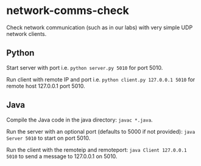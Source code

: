 # network-comms-check
Check network communication (such as in our labs) with very simple UDP network clients.

## Python

Start server with port i.e. ```python server.py 5010``` for port 5010.

Run client with remote IP and port i.e. ```python client.py 127.0.0.1 5010``` for remote host 127.0.0.1 port 5010.

## Java

Compile the Java code in the java directory: ```javac *.java```.

Run the server with an optional port (defaults to 5000 if not provided): ```java Server 5010``` to start on port 5010.

Run the client with the remoteip and remoteport: ```java Client 127.0.0.1 5010``` to send a message to 127.0.0.1 on 5010.
